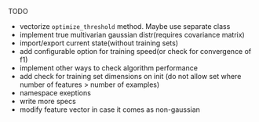 TODO
* vectorize `optimize_threshold` method. Maybe use separate class
* implement true multivarian gaussian distr(requires covariance matrix)
* import/export current state(without training sets)
* add configurable option for training speed(or check for convergence of f1)
* implement other ways to check algorithm performance
* add check for training set dimensions on init (do not allow set where number of features > number of examples)
* namespace exeptions
* write more specs
* modify feature vector in case it comes as non-gaussian
